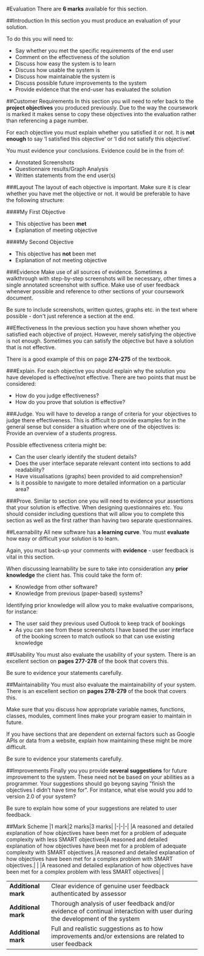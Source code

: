 #Evaluation
There are **6 marks** available for this section.

##Introduction
In this section you must produce an evaluation of your solution.

To do this you will need to:

- Say whether you met the specific requirements of the end user
- Comment on the effectiveness of the solution
- Discuss how easy the system is to learn
- Discuss how usable the system is
- Discuss how maintainable the system is
- Discuss possible future improvements to the system
- Provide evidence that the end-user has evaluated the solution

##Customer Requirements
In this section you will need to refer back to the **project objectives** you produced previously. Due to the way the coursework is marked it makes sense to copy these objectives into the evaluation rather than referencing a page number.

For each objective you must explain whether you satisfied it or not. It is **not enough** to say ‘I satisfied this objective’ or ‘I did not satisfy this objective’.

You must evidence your conclusions. Evidence could be in the from of:

- Annotated Screenshots
- Questionnaire results/Graph Analysis
- Written statements from the end user(s)

###Layout
The layout of each objective is important. Make sure it is clear whether you have met the objective or not. it would be preferable to have the following structure:

####My First Objective
- This objective has been **met**
- Explanation of meeting objective

####My Second Objective
- This objective has **not** been met
- Explanation of not meeting objective

###Evidence
Make use of all sources of evidence. Sometimes a walkthrough with step-by-step screenshots will be necessary, other times a single annotated screenshot with suffice. Make use of user feedback whenever possible and reference to other sections of your coursework document.

Be sure to include screenshots, written quotes, graphs etc. in the text where possible - don't just reference a section at the end.

##Effectiveness
In the previous section you have shown whether you satisfied each objective of project. However, merely satisfying the objective is not enough. Sometimes you can satisfy the objective but have a solution that is not effective.

There is a good example of this on page **274-275** of the textbook.

###Explain.
For each objective you should explain why the solution you have developed is effective/not effective. There are two points that must be considered:

- How do you judge effectiveness?
- How do you prove that solution is effective?

###Judge.
You will have to develop a range of criteria for your objectives to judge there effectiveness. This is difficult to provide examples for in the general sense but consider a situation where one of the objectives is: Provide an overview of a students progress.

Possible effectiveness criteria might be:

- Can the user clearly identify the student details?
- Does the user interface separate relevant content into sections to add readability?
- Have visualisations (graphs) been provided to aid comprehension?
- Is it possible to navigate to more detailed information on a particular area?

###Prove.
Similar to section one you will need to evidence your assertions that your solution is effective. When designing questionnaires etc. You should consider including questions that will allow you to complete this section as well as the first rather than having two separate questionnaires.

##Learnability
All new software has **a learning curve**. You must **evaluate** how easy or difficult your solution is to learn.

Again, you must back-up your comments with **evidence** - user feedback is vital in this section.

When discussing learnability be sure to take into consideration any **prior knowledge** the client has. This could take the form of:

- Knowledge from other software?
- Knowledge from previous (paper-based) systems?

Identifying prior knowledge will allow you to make evaluative comparisons, for instance:

- The user said they previous used Outlook to keep track of bookings
- As you can see from these screenshots I have based the user interface of the booking screen to match outlook so that can use existing knowledge

##Usability
You must also evaluate the usability of your system. There is an excellent section on **pages 277-278** of the book that covers this.

Be sure to evidence your statements carefully.

##Maintainability
You must also evaluate the maintainability of your system. There is an excellent section on **pages 278-279** of the book that covers this.

Make sure that you discuss how appropriate variable names, functions, classes, modules, comment lines make your program easier to maintain in future.

If you have sections that are dependent on external factors such as Google APIs or data from a website, explain how maintaining these might be more difficult.

Be sure to evidence your statements carefully.

##Improvements
Finally you you provide **several suggestions** for future improvement to the system. These need not be based on your abilities as a programmer. Your suggestions should go beyong saying "finish the objectives I didn’t have time for". For instance, what else would you add to version 2.0 of your system?

Be sure to explain how some of your suggestions are related to user feedback.

##Mark Scheme
|1 mark|2 marks|3 marks|
|-|-|-|
|A reasoned and detailed explanation of how objectives have been met for a problem of adequate complexity with less SMART objectives|A reasoned and detailed explanation of how objectives have been met for a problem of adequate complexity with SMART objectives.|A reasoned and detailed explanation of how objectives have been met for a complex problem with SMART objectives.|
| |A reasoned and detailed explanation of how objectives have been met for a complex problem with less SMART objectives| |

| | |
|-|-|
|**Additional mark**|Clear evidence of genuine user feedback authenticated by assessor|
|**Additional mark**|Thorough analysis of user feedback and/or evidence of continual interaction with user during the development of the system|
|**Additional mark**|Full and realistic suggestions as to how improvements and/or extensions are related to user feedback|

